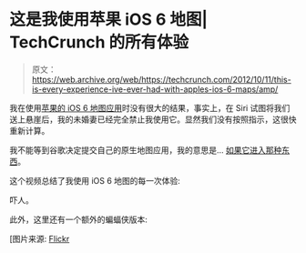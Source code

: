 # 这是我使用苹果 iOS 6 地图| TechCrunch 的所有体验

> 原文：<https://web.archive.org/web/https://techcrunch.com/2012/10/11/this-is-every-experience-ive-ever-had-with-apples-ios-6-maps/amp/>

我在使用[苹果的 iOS 6 地图应用](https://web.archive.org/web/20230306165917/https://techcrunch.com/2012/09/13/apple-maps-google-maps-ios-6-user-experience/)时没有很大的结果，事实上，在 Siri 试图将我们送上悬崖后，我的未婚妻已经完全禁止我使用它。显然我们没有按照指示，这很快重新计算。

我不能等到谷歌决定提交自己的原生地图应用，我的意思是… [如果它进入那种东西](https://web.archive.org/web/20230306165917/https://techcrunch.com/2012/09/19/if-i-were-google-i-wouldnt-release-a-native-ios-6-maps-app-for-six-months/)。

这个视频总结了我使用 iOS 6 地图的每一次体验:

吓人。

此外，这里还有一个额外的蝙蝠侠版本:

[图片来源: [Flickr](https://web.archive.org/web/20230306165917/http://www.flickr.com/photos/polesen/3328409947/sizes/l/)

<amp-analytics data-credentials="include" class="i-amphtml-layout-fixed i-amphtml-layout-size-defined" i-amphtml-layout="fixed"></amp-analytics>